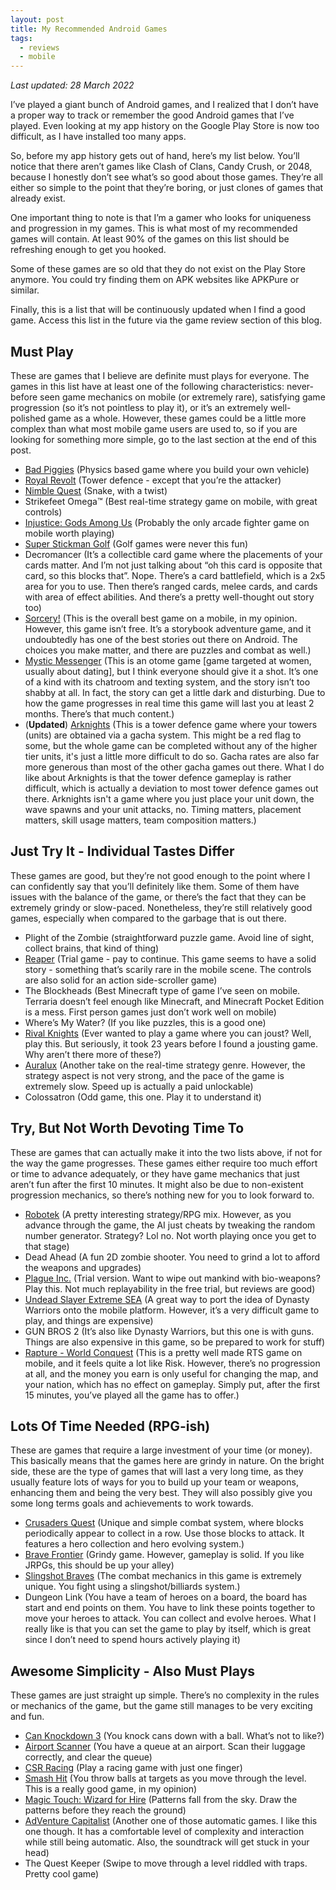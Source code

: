 ```yaml
---
layout: post
title: My Recommended Android Games
tags:
  - reviews
  - mobile
---
```


*Last updated: 28 March 2022*

I’ve played a giant bunch of Android games, and I realized that I don’t have a proper way to track or remember the good Android games that I’ve played. Even looking at my app history on the Google Play Store is now too difficult, as I have installed too many apps.

So, before my app history gets out of hand, here’s my list below. You’ll notice that there aren’t games like Clash of Clans, Candy Crush, or 2048, because I honestly don’t see what’s so good about those games. They’re all either so simple to the point that they’re boring, or just clones of games that already exist.

One important thing to note is that I’m a gamer who looks for uniqueness and progression in my games. This is what most of my recommended games will contain. At least 90% of the games on this list should be refreshing enough to get you hooked.

Some of these games are so old that they do not exist on the Play Store anymore. You could try finding them on APK websites like APKPure or similar.

Finally, this is a list that will be continuously updated when I find a good game. Access this list in the future via the game review section of this blog.

## Must Play

These are games that I believe are definite must plays for everyone. The games in this list have at least one of the following characteristics: never-before seen game mechanics on mobile (or extremely rare), satisfying game progression (so it’s not pointless to play it), or it’s an extremely well-polished game as a whole. However, these games could be a little more complex than what most mobile game users are used to, so if you are looking for something more simple, go to the last section at the end of this post.

* [Bad Piggies](https://play.google.com/store/apps/details?id=com.rovio.BadPiggies&amp;hl=en) (Physics based game where you build your own vehicle)
* [Royal Revolt](https://play.google.com/store/apps/details?id=com.flaregames.royalrevolt) (Tower defence - except that you’re the attacker)
* [Nimble Quest](https://play.google.com/store/apps/details?id=com.nimblebit.nimblequest) (Snake, with a twist)
* Strikefeet Omega™ (Best real-time strategy game on mobile, with great controls)
* [Injustice: Gods Among Us](https://play.google.com/store/apps/details?id=com.wb.goog.injustice) (Probably the only arcade fighter game on mobile worth playing)
* [Super Stickman Golf](https://play.google.com/store/apps/details?id=com.noodlecake.ssg) (Golf games were never this fun)
* Decromancer (It’s a collectible card game where the placements of your cards matter. And I’m not just talking about “oh this card is opposite that card, so this blocks that”. Nope. There’s a card battlefield, which is a 2x5 area for you to use. Then there’s ranged cards, melee cards, and cards with area of effect abilities. And there’s a pretty well-thought out story too)
* [Sorcery!](https://play.google.com/store/apps/details?id=com.inkle.sorcery1&amp;hl=en) (This is the overall best game on a mobile, in my opinion. However, this game isn’t free. It’s a storybook adventure game, and it undoubtedly has one of the best stories out there on Android. The choices you make matter, and there are puzzles and combat as well.)
* [Mystic Messenger](https://play.google.com/store/apps/details?id=com.Cheritz.MysticMessenger&amp;hl=en) (This is an otome game [game targeted at women, usually about dating], but I think everyone should give it a shot. It’s one of a kind with its chatroom and texting system, and the story isn’t too shabby at all. In fact, the story can get a little dark and disturbing. Due to how the game progresses in real time this game will last you at least 2 months. There’s that much content.)
* (**Updated**) [Arknights](https://play.google.com/store/apps/details?id=com.YoStarEN.Arknights) (This is a tower defence game where your towers (units) are obtained via a gacha system. This might be a red flag to some, but the whole game can be completed without any of the higher tier units, it's just a little more difficult to do so. Gacha rates are also far more generous than most of the other gacha games out there. What I do like about Arknights is that the tower defence gameplay is rather difficult, which is actually a deviation to most tower defence games out there. Arknights isn't a game where you just place your unit down, the wave spawns and your unit attacks, no. Timing matters, placement matters, skill usage matters, team composition matters.)

## Just Try It - Individual Tastes Differ

These games are good, but they’re not good enough to the point where I can confidently say that you’ll definitely like them. Some of them have issues with the balance of the game, or there’s the fact that they can be extremely grindy or slow-paced. Nonetheless, they’re still relatively good games, especially when compared to the garbage that is out there.

* Plight of the Zombie (straightforward puzzle game. Avoid line of sight, collect brains, that kind of thing)
* [Reaper](https://play.google.com/store/apps/details?id=net.hexage.reaper) (Trial game - pay to continue. This game seems to have a solid story - something that’s scarily rare in the mobile scene. The controls are also solid for an action side-scroller game)
* The Blockheads (Best Minecraft type of game I’ve seen on mobile. Terraria doesn’t feel enough like Minecraft, and Minecraft Pocket Edition is a mess. First person games just don’t work well on mobile)
* Where’s My Water? (If you like puzzles, this is a good one)
* [Rival Knights](https://play.google.com/store/apps/details?id=com.gameloft.android.ANMP.GloftOKHM) (Ever wanted to play a game where you can joust? Well, play this. But seriously, it took 23 years before I found a jousting game. Why aren’t there more of these?)
* [Auralux](https://play.google.com/store/apps/details?id=com.wardrumstudios.auralux) (Another take on the real-time strategy genre. However, the strategy aspect is not very strong, and the pace of the game is extremely slow. Speed up is actually a paid unlockable)
* Colossatron (Odd game, this one. Play it to understand it)

## Try, But Not Worth Devoting Time To

These are games that can actually make it into the two lists above, if not for the way the game progresses. These games either require too much effort or time to advance adequately, or they have game mechanics that just aren’t fun after the first 10 minutes. It might also be due to non-existent progression mechanics, so there’s nothing new for you to look forward to.

* [Robotek](https://play.google.com/store/apps/details?id=net.hexage.robotek.hd&amp;hl=en) (A pretty interesting strategy/RPG mix. However, as you advance through the game, the AI just cheats by tweaking the random number generator. Strategy? Lol no. Not worth playing once you get to that stage)
* Dead Ahead (A fun 2D zombie shooter. You need to grind a lot to afford the weapons and upgrades)
* [Plague Inc.](https://play.google.com/store/apps/details?id=com.miniclip.plagueinc) (Trial version. Want to wipe out mankind with bio-weapons? Play this. Not much replayability in the free trial, but reviews are good)
* [Undead Slayer Extreme SEA](https://play.google.com/store/apps/details?id=com.nhnsg.undeadslayer) (A great way to port the idea of Dynasty Warriors onto the mobile platform. However, it’s a very difficult game to play, and things are expensive)
* GUN BROS 2 (It’s also like Dynasty Warriors, but this one is with guns. Things are also expensive in this game, so be prepared to work for stuff)
* [Rapture - World Conquest](https://play.google.com/store/apps/details?id=com.tundragames.rapture_worldconquest&amp;hl=en) (This is a pretty well made RTS game on mobile, and it feels quite a lot like Risk. However, there’s no progression at all, and the money you earn is only useful for changing the map, and your nation, which has no effect on gameplay. Simply put, after the first 15 minutes, you’ve played all the game has to offer.)

## Lots Of Time Needed (RPG-ish)

These are games that require a large investment of your time (or money). This basically means that the games here are grindy in nature. On the bright side, these are the type of games that will last a very long time, as they usually feature lots of ways for you to build up your team or weapons, enhancing them and being the very best. They will also possibly give you some long terms goals and achievements to work towards.

* [Crusaders Quest](https://play.google.com/store/apps/details?id=com.nhnent.SKQUEST) (Unique and simple combat system, where blocks periodically appear to collect in a row. Use those blocks to attack. It features a hero collection and hero evolving system.)
* [Brave Frontier](https://play.google.com/store/apps/details?id=sg.gumi.bravefrontier) (Grindy game. However, gameplay is solid. If you like JRPGs, this should be up your alley)
* [Slingshot Braves](https://play.google.com/store/apps/details?id=jp.colopl.enslingshot) (The combat mechanics in this game is extremely unique. You fight using a slingshot/billiards system.)
* Dungeon Link (You have a team of heroes on a board, the board has start and end points on them. You have to link these points together to move your heroes to attack. You can collect and evolve heroes. What I really like is that you can set the game to play by itself, which is great since I don’t need to spend hours actively playing it)

## Awesome Simplicity - Also Must Plays

These games are just straight up simple. There’s no complexity in the rules or mechanics of the game, but the game still manages to be very exciting and fun.

* [Can Knockdown 3](https://play.google.com/store/apps/details?id=pl.idreams.CanKnockdown3) (You knock cans down with a ball. What’s not to like?)
* [Airport Scanner](https://play.google.com/store/apps/details?id=com.pgpublish.android.airportscanner) (You have a queue at an airport. Scan their luggage correctly, and clear the queue)
* [CSR Racing](https://play.google.com/store/apps/details?id=com.naturalmotion.csrracing) (Play a racing game with just one finger)
* [Smash Hit](https://play.google.com/store/apps/details?id=com.mediocre.smashhit) (You throw balls at targets as you move through the level. This is a really good game, in my opinion)
* [Magic Touch: Wizard for Hire](https://play.google.com/store/apps/details?id=com.nitrome.magictouch) (Patterns fall from the sky. Draw the patterns before they reach the ground)
* [AdVenture Capitalist](https://play.google.com/store/apps/details?id=com.kongregate.mobile.adventurecapitalist.google) (Another one of those automatic games. I like this one though. It has a comfortable level of complexity and interaction while still being automatic. Also, the soundtrack will get stuck in your head)
* The Quest Keeper (Swipe to move through a level riddled with traps. Pretty cool game)
